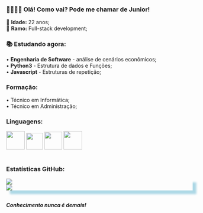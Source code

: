 <h3>
  🖐🏻👦🏻 Olá! Como vai? Pode me chamar de <strong>Junior!</strong>
</h3>

🎈 <strong>Idade:</strong> 22 anos;</br>👾 <strong>Ramo:</strong> Full-stack development;</br>

<h3>
  📚 <strong>Estudando agora:</strong>
</h3>
• <strong>Engenharia de Software</strong> - análise de cenários econômicos;
</br>
• <strong>Python3</strong> - Estrutura de dados e Funções;
</br>
• <strong>Javascript</strong> - Estruturas de repetição;
</br>
<h3><strong>Formação:</strong></h3>• Técnico em Informática; </br>• Técnico em Administração;
<h3>
  <strong>Linguagens:</strong>
</h3>
<div id='linguagens'>
  <img src="https://user-images.githubusercontent.com/108851691/180667078-b242184a-297f-4d71-adef-f9d56d61c98f.png" width="50"> <img src="https://user-images.githubusercontent.com/108851691/180667284-3238e9c4-e0de-4fd1-b675-d5f363c812d0.png" width="45"> <img src="https://user-images.githubusercontent.com/108851691/180667054-e8dcc81d-b1cd-46e0-8d18-633f286a5073.png" width="48"> <img src="https://user-images.githubusercontent.com/108851691/180669838-d6f9d940-8f8f-4230-a6e3-9222dcd87dbd.png" width=50>
</div>
</br>
<h3>
  <strong>Estatísticas GitHub:</strong>
</h3>

<div style="box-shadow: 10px 10px 5px lightblue;">
  <img src="https://github-readme-stats.vercel.app/api?username=juniorferreira22&show_icons=true&theme=dracula">
  </br>
  <img src="https://github-readme-stats.vercel.app/api/top-langs/?username=juniorferreira22&layout=compact&theme=dracula">
</div>
</br>
<p>
  <i><strong>Conhecimento nunca é demais!</strong></i>
</p>

